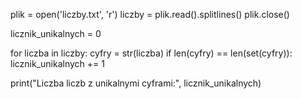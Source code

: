 plik = open('liczby.txt', 'r')
liczby = plik.read().splitlines()
plik.close()

licznik_unikalnych = 0

for liczba in liczby:
    cyfry = str(liczba)
    if len(cyfry) == len(set(cyfry)):
        licznik_unikalnych += 1

print("Liczba liczb z unikalnymi cyframi:", licznik_unikalnych)
